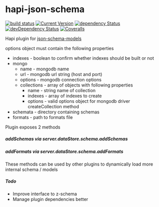 # hapi-json-schema 
[![build status](https://travis-ci.org/simon-p-r/hapi-json-schema.svg?branch=master)](https://travis-ci.org/simon-p-r/hapi-json-schema)
[![Current Version](https://img.shields.io/npm/v/hapi-json-schema.svg?maxAge=1000)](https://www.npmjs.org/package/hapi-json-schema)
[![dependency Status](https://img.shields.io/david/simon-p-r/hapi-json-schema.svg?maxAge=1000)](https://david-dm.org/simon-p-r/hapi-json-schema)
[![devDependency Status](https://img.shields.io/david/dev/simon-p-r/hapi-json-schema.svg?maxAge=1000)](https://david-dm.org/simon-p-r/hapi-json-schema)
[![Coveralls](https://img.shields.io/coveralls/simon-p-r/hapi-json-schema.svg?maxAge=1000)](https://coveralls.io/github/simon-p-r/hapi-json-schema)

Hapi plugin for [json-schema-models](https://github.com/simon-p-r/json-schema-models)



options object must contain the following properties
+ indexes - boolean to confirm whether indexes should be built or not
+ mongo
   + name - mongodb name
   + url - mongodb url string (host and port)
   + options - mongodb connection options
   + collections - array of objects with following properties
       + name - string name of collection
       + indexes - array of indexes to create
       + options - valid options object for mongodb driver createCollection method
+ schemata - directory containing schemas
+ formats - path to formats file

Plugin exposes 2 methods

##### addSchemas via server.dataStore.schema.addSchemas

##### addFormats via server.dataStore.schema.addFormats

These methods can be used by other plugins to dynamically load more internal schema / models

##### Todo

+ Improve interface to z-schema
+ Manage plugin dependencies better
